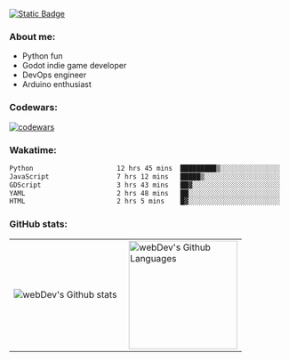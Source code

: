 [![Static Badge](https://img.shields.io/badge/Telegram-blue?style=flat&logo=telegram&link=https://t.me/sfkulagin)](https://t.me/sfkulagin)
### About me:

- Python fun
- Godot indie game developer
- DevOps engineer
- Arduino enthusiast

### Codewars:

[![codewars](https://www.codewars.com/users/talkafk/badges/large)](https://www.codewars.com/users/talkafk)

### Wakatime:

<!--START_SECTION:waka-->

```txt
Python                     12 hrs 45 mins  █████████▒░░░░░░░░░░░░░░░   37.70 %
JavaScript                 7 hrs 12 mins   █████▒░░░░░░░░░░░░░░░░░░░   21.30 %
GDScript                   3 hrs 43 mins   ██▓░░░░░░░░░░░░░░░░░░░░░░   11.02 %
YAML                       2 hrs 48 mins   ██░░░░░░░░░░░░░░░░░░░░░░░   08.28 %
HTML                       2 hrs 5 mins    █▓░░░░░░░░░░░░░░░░░░░░░░░   06.17 %
```

<!--END_SECTION:waka-->

### GitHub stats:

<table>
  <tr>
    <td>
      <img align="left" src="http://github-readme-streak-stats.herokuapp.com?user=talkafk&theme=dark&background=000000" alt="webDev's Github stats" />
    </td>
    <td>
      <img height="195px" align="right" alt="webDev's Github Languages" src="https://github-readme-stats-sigma-five.vercel.app/api/top-langs/?username=talkafk&layout=compact&theme=vision-friendly-dark" />
    </td>
  </tr>
</table>
